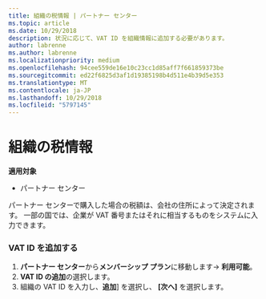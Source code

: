 ```yaml
---
title: 組織の税情報 | パートナー センター
ms.topic: article
ms.date: 10/29/2018
description: 状況に応じて、VAT ID を組織情報に追加する必要があります。
author: labrenne
ms.author: labrenne
ms.localizationpriority: medium
ms.openlocfilehash: 94cee559de16e10c23cc1d85aff7f661859373be
ms.sourcegitcommit: ed22f6825d3af1d19385198b4d511e4b39d5e353
ms.translationtype: MT
ms.contentlocale: ja-JP
ms.lasthandoff: 10/29/2018
ms.locfileid: "5797145"
---
```

# <a name="organization-tax-information"></a>組織の税情報

**適用対象**

-  パートナー センター

パートナー センターで購入した場合の税額は、会社の住所によって決定されます。 一部の国では、企業が VAT 番号またはそれに相当するものをシステムに入力できます。

### <a name="add-your-vat-id"></a>VAT ID を追加する

1.  **パートナー センター**から**メンバーシップ プラン**に移動します-> **利用可能**。
2.  **VAT ID の追加**の選択します。
3.  組織の VAT ID を入力し、**追加**] を選択し、 **[次へ]** を選択します。





 



